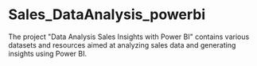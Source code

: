 # Sales_DataAnalysis_powerbi
The project "Data Analysis Sales Insights with Power BI" contains various datasets and resources aimed at analyzing sales data and generating insights using Power BI.
